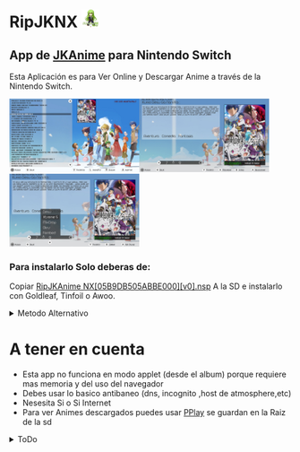 # RipJKNX <img style="display:inline" src="Icon.jpg" width="32"/>
 App de [JKAnime](https://jkanime.net/) para Nintendo Switch
----------------------------------------
Esta Aplicación es para Ver Online y Descargar Anime a través de la Nintendo Switch.


<img style="display:inline" src="ScreenShots/ScreenShots_2.jpg" width="232"/><img style="display:inline" src="ScreenShots/ScreenShots_3.jpg" width="232"/><img style="display:inline" src="ScreenShots/ScreenShots_4.jpg" width="232"/>

### Para instalarlo Solo deberas de:
Copiar [RipJKAnime NX[05B9DB505ABBE000][v0].nsp](https://github.com/StarDustCFW/RipJKNX/blob/master/out/RipJKAnime%20NX%5B05B9DB505ABBE000%5D%5Bv0%5D.nsp?raw=true) A la SD e instalarlo con Goldleaf, Tinfoil o Awoo.
<details>
  <summary>Metodo Alternativo</summary>
<li> Copiar el archivo RipJKAnime_NX.nro a la carpeta "switch/RipJKAnime_NX" en la SD.</li>
<li> Instalar el <a href="https://github.com/StarDustCFW/RipJKNX/blob/master/out/RipJKForwader%5B05B9DB505ABBE000%5D%5Bv0%5D.nsp?raw=true">RipJKForwader[05B9DB505ABBE000][v0].nsp</a> o Abrir un juego pulsando R y abrir RipJKAnime_NX</li>
</details>


# A tener en cuenta
* Esta app no funciona en modo applet (desde el album) porque requiere mas memoria y del uso del navegador 
* Debes usar lo basico antibaneo (dns, incognito ,host de atmosphere,etc)
* Nesesita Si o Si Internet 
* Para ver Animes descargados puedes usar [PPlay](https://github.com/Cpasjuste/pplay/) se guardan en la Raiz de la sd

<details>
  <summary>ToDo</summary>

## ToDo
- [ ] **Añadir Sección de Programación semanal**
- [ ] **Agregar un Historial**
- [ ] **Gestor de Pieles**
- [ ] **Agregar slideshow de recomendados**
- [ ] **Agregar sección de recomendados**
- [ ] **Gestionar la interfaz de decargas**
- [ ] **Precargar luego del vector #30**
- [x] **Agregar Eliminar Cache**
### Maybe 
- [ ] **Gestionar la UI de forma mas simple**
- [ ] **Abrir PPLAY desde la app**
- [ ] **Crear un Auto Actualizador**
- [ ] **Autoinstalar el nsp cuando se actualize**
- [ ] **Sección de ajustes**
- [ ] **Hacer una lista de imagenes en lugar de plana**
</details>
